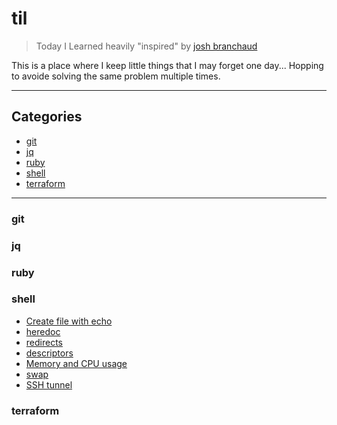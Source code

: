 # til

> Today I Learned
> heavily "inspired" by [josh branchaud](https://dev.to/jbranchaud/how-i-built-a-learning-machine-45k9)

This is a place where I keep little things that I may forget one day...
Hopping to avoide solving the same problem multiple times.

---

## Categories

- [git](#git)
- [jq](#jq)
- [ruby](#ruby)
- [shell](#shell)
- [terraform](#terraform)

---

### git

### jq

### ruby

### shell

- [Create file with echo](shell/create_file_with_echo.md)
- [heredoc](shell/heredoc.md)
- [redirects](shell/redirects.md)
- [descriptors](shell/descriptors.md)
- [Memory and CPU usage](shell/memory_and_cpu_usage.md)
- [swap](shell/swap.md)
- [SSH tunnel](shell/ssh_tunnel.md)

### terraform
